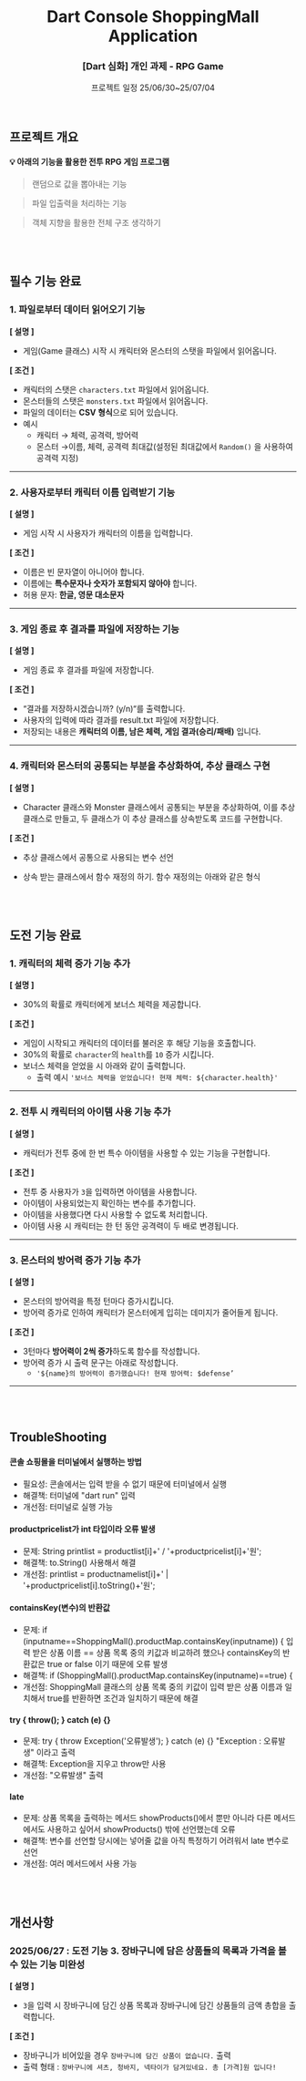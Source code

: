 <h1 align="center">
Dart Console ShoppingMall Application
</h1>
<h3 align="center">
[Dart 심화] 개인 과제 - RPG Game
</h3>

<p align="center"> 프로젝트 일정 25/06/30~25/07/04
</p>




<br/>
<h2>프로젝트 개요</h2>

#### 💡 아래의 기능을 활용한 전투 RPG 게임 프로그램
> 랜덤으로 값을 뽑아내는 기능
> 

> 파일 입출력을 처리하는 기능
> 

> 객체 지향을 활용한 전체 구조 생각하기

<br/>
<br/>

## **필수 기능 완료**

### 1. 파일로부터 데이터 읽어오기 기능

**[ 설명 ]**

- 게임(Game 클래스) 시작 시 캐릭터와 몬스터의 스탯을 파일에서 읽어옵니다.

**[ 조건 ]**

- 캐릭터의 스탯은 `characters.txt` 파일에서 읽어옵니다.
- 몬스터들의 스탯은 `monsters.txt` 파일에서 읽어옵니다.
- 파일의 데이터는 **CSV 형식**으로 되어 있습니다.
- 예시
    - 캐릭터 → 체력, 공격력, 방어력
    - 몬스터 →이름, 체력, 공격력 최대값(설정된 최대값에서 `Random()` 을 사용하여 공격력 지정)

---

### 2. 사용자로부터 캐릭터 이름 입력받기 기능

**[ 설명 ]**

- 게임 시작 시 사용자가 캐릭터의 이름을 입력합니다.

**[ 조건 ]**

- 이름은 빈 문자열이 아니어야 합니다.
- 이름에는 **특수문자나 숫자가 포함되지 않아야** 합니다.
- 허용 문자: **한글, 영문 대소문자**

---

### 3. 게임 종료 후 결과를 파일에 저장하는 기능

**[ 설명 ]**

- 게임 종료 후 결과를 파일에 저장합니다.

**[ 조건 ]**

- “결과를 저장하시겠습니까? (y/n)“를 출력합니다.
- 사용자의 입력에 따라 결과를 result.txt 파일에 저장합니다.
- 저장되는 내용은 **캐릭터의 이름, 남은 체력, 게임 결과(승리/패배)** 입니다.
---

### 4. 캐릭터와 몬스터의 공통되는 부분을 추상화하여, 추상 클래스 구현

**[ 설명 ]**

- Character 클래스와 Monster 클래스에서 공통되는 부분을 추상화하여, 이를 추상 클래스로 만들고, 두 클래스가 이 추상 클래스를 상속받도록 코드를 구현합니다.

**[ 조건 ]**

- 추상 클래스에서 공통으로 사용되는 변수 선언
- 상속 받는 클래스에서 함수 재정의 하기. 함수 재정의는 아래와 같은 형식

  <br/>
  <br/>

## **도전 기능 완료**

### 1. 캐릭터의 체력 증가 기능 추가

**[ 설명 ]**

- 30%의 확률로 캐릭터에게 보너스 체력을 제공합니다.

**[ 조건 ]** 

- 게임이 시작되고 캐릭터의 데이터를 불러온 후 해당 기능을 호출합니다.
- 30%의 확률로 `character`의 `health`를 `10` 증가 시킵니다.
- 보너스 체력을 얻었을 시 아래와 같이 출력합니다.
    - 출력 예시 `'보너스 체력을 얻었습니다! 현재 체력: ${character.health}'`

---

### 2. 전투 시 캐릭터의 아이템 사용 기능 추가

**[ 설명 ]**

- 캐릭터가 전투 중에 한 번 특수 아이템을 사용할 수 있는 기능을 구현합니다.

**[ 조건 ]**

- 전투 중 사용자가 `3`을 입력하면 아이템을 사용합니다.
- 아이템이 사용되었는지 확인하는 변수를 추가합니다.
- 아이템을 사용했다면 다시 사용할 수 없도록 처리합니다.
- 아이템 사용 시 캐릭터는 한 턴 동안 공격력이 두 배로 변경됩니다.

---

### 3. 몬스터의 방어력 증가 기능 추가

**[ 설명 ]**

- 몬스터의 방어력을 특정 턴마다 증가시킵니다.
- 방어력 증가로 인하여 캐릭터가 몬스터에게 입히는 데미지가 줄어들게 됩니다.

**[ 조건 ]**

- 3턴마다 **방어력이 2씩 증가**하도록 함수를 작성합니다.
- 방어력 증가 시 출력 문구는 아래로 작성합니다.
    - `'${name}의 방어력이 증가했습니다! 현재 방어력: $defense’`

---


<br/>
<br/>

## TroubleShooting

#### 콘솔 쇼핑몰을 터미널에서 실행하는 방법
- 필요성: 콘솔에서는 입력 받을 수 없기 때문에 터미널에서 실행
- 해결책: 터미널에 "dart run" 입력
- 개선점: 터미널로 실행 가능

#### productpricelist가 int 타입이라 오류 발생
- 문제: String printlist = productlist[i]+' / '+productpricelist[i]+'원';
- 해결책: to.String() 사용해서 해결
- 개선점: printlist = productnamelist[i]+' | '+productpricelist[i].toString()+'원';

#### containsKey(변수)의 반환값
- 문제: if (inputname==ShoppingMall().productMap.containsKey(inputname)) {
  입력 받은 상품 이름 == 상품 목록 중의 키값과 비교하려 했으나 containsKey의 반환값은
  true or false 이기 때문에 오류 발생
- 해결책: if (ShoppingMall().productMap.containsKey(inputname)==true) {
- 개선점: ShoppingMall 클래스의 상품 목록 중의 키값이 입력 받은 상품 이름과 일치해서
  true를 반환하면 조건과 일치하기 때문에 해결

#### try { throw(); } catch (e) {}
- 문제: try { throw Exception('오류발생'); } catch (e) {}
  "Exception : 오류발생" 이라고 출력
- 해결책: Exception을 지우고 throw만 사용
- 개선점: "오류발생" 출력

#### late
- 문제: 상품 목록을 출력하는 메서드 showProducts()에서 뿐만 아니라 다른 메서드에서도
  사용하고 싶어서 showProducts() 밖에 선언했는데 오류
- 해결책: 변수를 선언할 당시에는 넣어줄 값을 아직 특정하기 어려워서 late 변수로 선언
- 개선점: 여러 메서드에서 사용 가능


<br/>
<br/>

## 개선사항

### 2025/06/27 : 도전 기능 3. 장바구니에 담은 상품들의 목록과 가격을 볼 수 있는 기능 미완성

**[ 설명 ]**

- `3`을 입력 시 장바구니에 담긴 상품 목록과 장바구니에 담긴 상품들의 금액 총합을 출력합니다.

**[ 조건 ]**

- 장바구니가 비어있을 경우 `장바구니에 담긴 상품이 없습니다.` 출력
- 출력 형태 : `장바구니에 셔츠, 청바지, 넥타이가 담겨있네요. 총 [가격]원 입니다!`


